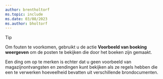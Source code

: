 ```yaml
---
author: brentholtorf
ms.topic: include
ms.date: 03/08/2023
ms.author: bholtorf
---
```


> [!TIP]
> Om fouten te voorkomen, gebruikt u de actie **Voorbeeld van boeking weergeven** om de posten te bekijken die door het boeken zijn gemaakt. 
> 
> Een ding om op te merken is echter dat u geen voorbeeld van magazijnontvangsten en zendingen kunt bekijken als ze regels hebben die een te verwerken hoeveelheid bevatten uit verschillende brondocumenten.
